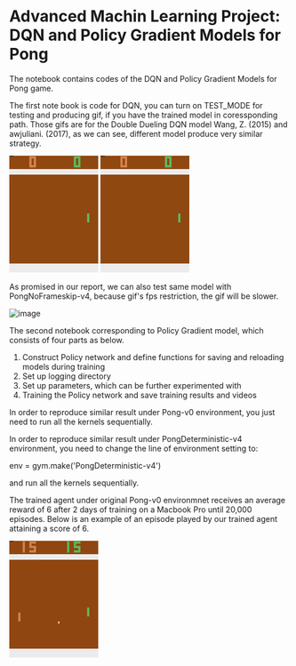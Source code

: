 # Advanced Machin Learning Project: DQN and Policy Gradient Models for Pong
The notebook contains codes of the DQN and Policy Gradient Models for Pong game.

The first note book is code for DQN, you can turn on TEST_MODE for testing and producing gif, if you have the trained model in coressponding path. Those gifs are for the Double Dueling DQN model Wang, Z. (2015) and awjuliani. (2017), as we can see, different model produce very similar strategy.

![image](https://github.com/xiaorongY/Advanced-Machin-Learning-Project/blob/master/wang.gif)
![image](https://github.com/xiaorongY/Advanced-Machin-Learning-Project/blob/master/deter.gif)

As promised in our report, we can also test same model with PongNoFrameskip-v4, because gif's fps restriction, the gif will be slower.

![image](https://github.com/xiaorongY/Advanced-Machin-Learning-Project/blob/master/noFrameSkip.gif)



The second notebook corresponding to Policy Gradient model, which consists of four parts as below.
1. Construct Policy network and define functions for saving and reloading models during training
2. Set up logging directory
3. Set up parameters, which can be further experimented with
4. Training the Policy network and save training results and videos

In order to reproduce similar result under Pong-v0 environment, you just need to run all the kernels sequentially.

In order to reproduce similar result under PongDeterministic-v4 environment, you need to change the line of environment setting to: 

env = gym.make('PongDeterministic-v4')

and run all the kernels sequentially.

The trained agent under original Pong-v0 environmnet receives an average reward of 6 after 2 days of training on a Macbook Pro until 20,000 episodes.
Below is an example of an episode played by our trained agent attaining a score of 6.

![image](https://github.com/xiaorongY/Advanced-Machin-Learning-Project/blob/master/pg_reward%3D6.gif)

